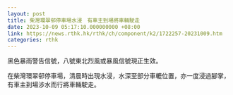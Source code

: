```yaml
---
layout: post
title: 柴灣環翠邨停車場水浸　有車主到場將車輛駛走
date: 2023-10-09 05:17:10.000000000 +08:00
link: https://news.rthk.hk/rthk/ch/component/k2/1722257-20231009.htm
categories: rthk
---
```


黑色暴雨警告信號，八號東北烈風或暴風信號現正生效。

在柴灣環翠邨停車場，清晨時出現水浸，水深至部分車轆位置，亦一度浸過腳掌，有車主到場涉水而行將車輛駛走。
